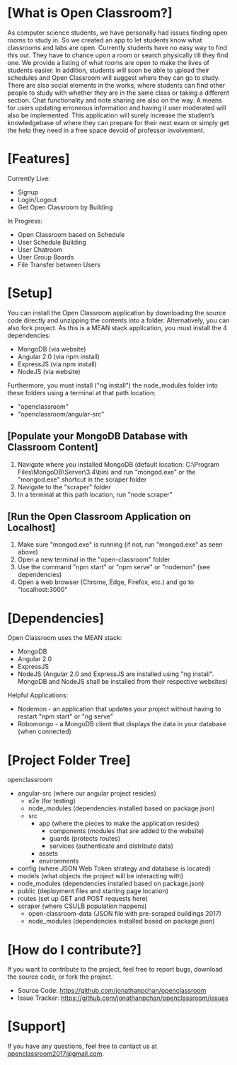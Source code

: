 # [What is Open Classroom?]

As computer science students, we have personally had issues finding open rooms to study in. So we created an app to let students know what classrooms and labs are open. Currently students have no easy way to find this out. They have to chance upon a room or search physically till they find one. We provide a listing of what rooms are open to make the lives of students easier. In addition, students will soon be able to upload their schedules and Open Classroom will suggest where they can go to study. There are also social elements in the works, where students can find other people to study with whether they are in the same class or taking a different section. Chat functionality and note sharing are also on the way. A means for users updating erroneous information and having it user moderated will also be implemented. This application will surely increase the student’s knowledgebase of where they can prepare for their next exam or simply get the help they need in a free space devoid of professor involvement.

# [Features]

Currently Live: 
* Signup
* Login/Logout
* Get Open Classroom by Building

In Progress: 
* Open Classroom based on Schedule
* User Schedule Building
* User Chatroom
* User Group Boards
* File Transfer between Users

# [Setup]

You can install the Open Classroom application by downloading the source code directly and unzipping the contents into a folder. Alternatively, you can also fork project. As this is a MEAN stack application, you must install the 4 dependencies:
* MongoDB (via website)
* Angular 2.0 (via npm install) 
* ExpressJS (via npm install) 
* NodeJS (via website) 

Furthermore, you must install ("ng install") the node_modules folder into these folders using a terminal at that path location:
* "openclassroom"
* "openclassroom/angular-src"

## [Populate your MongoDB Database with Classroom Content]
1) Navigate where you installed MongoDB (default location: C:\Program Files\MongoDB\Server\3.4\bin) and run "mongod.exe" or the "mongod.exe" shortcut in the scraper folder
2) Navigate to the "scraper" folder
3) In a terminal at this path location, run "node scraper"

## [Run the Open Classroom Application on Localhost]
1) Make sure "mongod.exe" is running (if not, run "mongod.exe" as seen above)
2) Open a new terminal in the "open-classroom" folder
3) Use the command "npm start" or "npm serve" or "nodemon" (see dependencies)
4) Open a web browser (Chrome, Edge, Firefox, etc.) and go to "localhost:3000"

# [Dependencies]

Open Classroom uses the MEAN stack:
* MongoDB 
* Angular 2.0 
* ExpressJS 
* NodeJS
(Angular 2.0 and ExpressJS are installed using "ng install". MongoDB and NodeJS shall be installed from their respective websites) 

Helpful Applications: 
* Nodemon - an application that updates your project without having to restart "npm start" or "ng serve"
* Robomongo - a MongoDB client that displays the data in your database (when connected)

# [Project Folder Tree]

openclassroom
* angular-src (where our angular project resides)
	* e2e (for testing)
	* node_modules (dependencies installed based on package.json)
	* src
		* app (where the pieces to make the application resides)
			* components (modules that are added to the website)
			* guards (protects routes)
			* services (authenticate and distribute data)
		* assets
		* environments
* config (where JSON Web Token strategy and database is located)
* models (what objects the project will be interacting with)
* node_modules (dependencies installed based on package.json)
* public (deployment files and starting page location)
* routes (set up GET and POST requests here)
* scraper (where CSULB population happens)
	* open-classroom-data (JSON file with pre-scraped buildings 2017)
	* node_modules (dependencies installed based on package.json)

# [How do I contribute?]

If you want to contribute to the project, feel free to report bugs, download the source code, or fork the project.
* Source Code: https://github.com/jonathanpchan/openclassroom
* Issue Tracker: https://github.com/jonathanpchan/openclassroom/issues

# [Support]

If you have any questions, feel free to contact us at openclassroom2017@gmail.com.